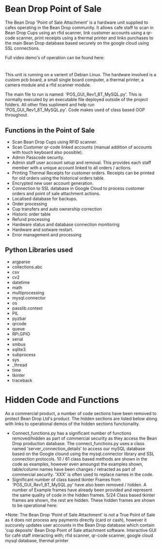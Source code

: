 # Bean Drop Point of Sale
The Bean Drop 'Point of Sale Attachment' is a hardware unit supplied to cafes operating in the Bean Drop community. It allows cafe staff to scan in Bean Drop Cups using an rfid scanner, link customer accounts using a qr-code scanner, print receipts using a thermal printer and links purchases to the main Bean Drop database based securely on the google cloud using SSL connections.

Full video demo's of operation can be found here:
#
This unit is running on a varient of Debian Linux. The hardware involved is a custom pcb board, a small single board computer, a thermal printer, a camera module and a rfid scanner module. 

The main file to run is named: 'POS_GUI_Rev1_8T_MySQL.py'. This is normally executed by an executable file deployed outside of the project folders. All other files supliment and help run 'POS_GUI_Rev1_8T_MySQL.py'. Code makes used of class based OOP throughout.


## Functions in the Point of Sale
- Scan Bean Drop Cups using RFID scanner.
- Scan Customer qr-code linked accounts (manual addition of accounts with touch keyboard also possible).
- Admin Passcode security.
- Admin staff user account setup and removal. This provides each staff member with a unique account linked to all orders / actions.
- Printing Thermal Receipts for customer orders. Receipts can be printed for old orders using the historical orders table.
- Encrypted new user account generation.
- Connection to SSL database in Google Cloud to process customer orders and point of sale attachment actions.
- Localised database for backups.
- Order processing
- Cup transfers and auto ownership correction
- Historic order table
- Refund processing
- Hardware status and database connection monitoring
- Hardware and sotware restart.
- Error management and processing

## Python Libraries used

- argparse
- collections.abc
- csv
- cv2
- datetime
- math
- multiprocessing
- mysql.connector
- os
- passlib.context
- PIL
- pyzbar
- qrcode
- queue
- RPi.GPIO
- serial
- smbus
- sqlite3
- subprocess
- sys
- _thread
- time
- tkinter
- traceback

# Hidden Code and Functions
As a commercial product, a number of code sections have been removed to protect Bean Drop Ltd's product. The hidden sections are listed below along with links to operational demos of the hidden sections functionality.
- Connect_functions.py has a significant number of functions removed/hidden as part of commercial security as they access the Bean Drop production database. The connect_functions.py uses a class named 'server_connection_details' to access our mySQL database based on the Google clound using the mysql.connector library and SSL connection protocols. 10 / 61 class based methods are shown in the code as examples, however even amoungst the examples shown, table/column names have been changes / retracted as part of commercial security. 'XXX' is often used to replace names in the code. 
- Significant number of class based tkinter Frames from 'POS_GUI_Rev1_8T_MySQL.py' have also been removed / hidden. A number of Example frames have already been provided and represent the same quality of code in the hidden frames. 5/24 Class based tkinter frames are shown, the rest are hidden. These hidden frames are shown to be operational here: 

*Note: The Bean Drop 'Point of Sale Attachment' is not a True Point of Sale as it does not process any payments directly (card or cash), however it succurely updates user accounts in the Bean Drop database which contain 'cup deposits' 
Bean Drop Point of Sale attachment software. Interactive GUI for café staff interacting with; rfid scanner, qr-code scanner, google cloud mysql database, thermal printer
